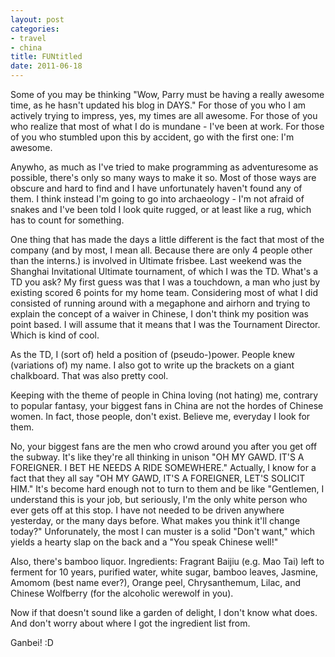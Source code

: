 ```yaml
---
layout: post
categories: 
- travel
- china
title: FUNtitled
date: 2011-06-18
---
```

Some of you may be thinking "Wow, Parry must be having a really awesome time, as he hasn't updated his blog in DAYS." For those of you who I am actively trying to impress, yes, my times are all awesome. For those of you who realize that most of what I do is mundane - I've been at work. For those of you who stumbled upon this by accident, go with the first one: I'm awesome.

Anywho, as much as I've tried to make programming as adventuresome as possible, there's only so many ways to make it so. Most of those ways are obscure and hard to find and I have unfortunately haven't found any of them. I think instead I'm going to go into archaeology - I'm not afraid of snakes and I've been told I look quite rugged, or at least like a rug, which has to count for something.

One thing that has made the days a little different is the fact that most of the company (and by most, I mean all. Because there are only 4 people other than the interns.) is involved in Ultimate frisbee. Last weekend was the Shanghai Invitational Ultimate tournament, of which I was the TD. What's a TD you ask? My first guess was that I was a touchdown, a man who just by existing scored 6 points for my home team. Considering most of what I did consisted of running around with a megaphone and airhorn and trying to explain the concept of a waiver in Chinese, I don't think my position was point based. I will assume that it means that I was the Tournament Director. Which is kind of cool.
<!-- more -->
As the TD, I (sort of) held a position of (pseudo-)power. People knew (variations of) my name. I also got to write up the brackets on a giant chalkboard. That was also pretty cool.

Keeping with the theme of people in China loving (not hating) me, contrary to popular fantasy, your biggest fans in China are not the hordes of Chinese women. In fact, those people, don't exist. Believe me, everyday I look for them.

No, your biggest fans are the men who crowd around you after you get off the subway. It's like they're all thinking in unison "OH MY GAWD. IT'S A FOREIGNER. I BET HE NEEDS A RIDE SOMEWHERE." Actually, I know for a fact that they all say "OH MY GAWD, IT'S A FOREIGNER, LET'S SOLICIT HIM." It's become hard enough not to turn to them and be like "Gentlemen, I understand this is your job, but seriously, I'm the only white person who ever gets off at this stop. I have not needed to be driven anywhere yesterday, or the many days before. What makes you think it'll change today?" Unforunately, the most I can muster is a solid "Don't want," which yields a hearty slap on the back and a "You speak Chinese well!"

Also, there's bamboo liquor. Ingredients: Fragrant Baijiu (e.g. Mao Tai) left to ferment for 10 years, purified water, white sugar, bamboo leaves, Jasmine, Amomom (best name ever?), Orange peel, Chrysanthemum, Lilac, and Chinese Wolfberry (for the alcoholic werewolf in you).

Now if that doesn't sound like a garden of delight, I don't know what does. And don't worry about where I got the ingredient list from.

Ganbei! :D